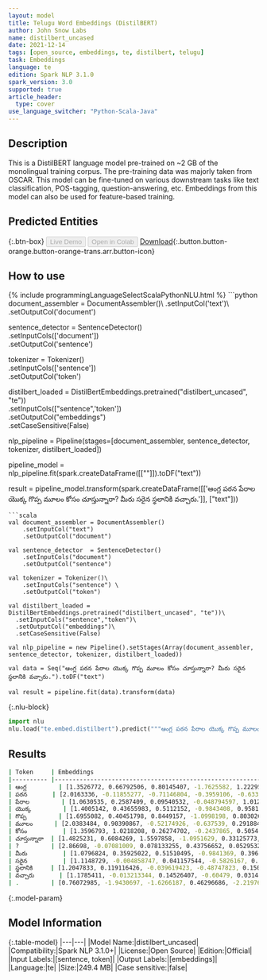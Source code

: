 ```yaml
---
layout: model
title: Telugu Word Embeddings (DistilBERT)
author: John Snow Labs
name: distilbert_uncased
date: 2021-12-14
tags: [open_source, embeddings, te, distilbert, telugu]
task: Embeddings
language: te
edition: Spark NLP 3.1.0
spark_version: 3.0
supported: true
article_header:
  type: cover
use_language_switcher: "Python-Scala-Java"
---
```


## Description

This is a DistilBERT language model pre-trained on ~2 GB of the monolingual training corpus. The pre-training data was majorly taken from OSCAR. This model can be fine-tuned on various downstream tasks like text classification, POS-tagging, question-answering, etc. Embeddings from this model can also be used for feature-based training.

## Predicted Entities



{:.btn-box}
<button class="button button-orange" disabled>Live Demo</button>
<button class="button button-orange" disabled>Open in Colab</button>
[Download](https://s3.amazonaws.com/auxdata.johnsnowlabs.com/public/models/distilbert_uncased_te_3.1.0_3.0_1639472349482.zip){:.button.button-orange.button-orange-trans.arr.button-icon}

## How to use



<div class="tabs-box" markdown="1">
{% include programmingLanguageSelectScalaPythonNLU.html %}
```python
document_assembler = DocumentAssembler()\
    .setInputCol('text')\
    .setOutputCol('document')

sentence_detector = SentenceDetector() \
    .setInputCols(['document'])\
    .setOutputCol('sentence')

tokenizer = Tokenizer()\
    .setInputCols(['sentence']) \
    .setOutputCol('token')

distilbert_loaded = DistilBertEmbeddings.pretrained("distilbert_uncased", "te"))\
  .setInputCols(["sentence",'token'])\
  .setOutputCol("embeddings")\
  .setCaseSensitive(False)

nlp_pipeline = Pipeline(stages=[document_assembler, sentence_detector, tokenizer, distilbert_loaded])

pipeline_model = nlp_pipeline.fit(spark.createDataFrame([[""]]).toDF("text"))

result = pipeline_model.transform(spark.createDataFrame([['ఆంగ్ల పఠన పేరాల యొక్క గొప్ప మూలం కోసం చూస్తున్నారా? మీరు సరైన స్థలానికి వచ్చారు.']], ["text"]))

```
```scala
val document_assembler = DocumentAssembler() 
    .setInputCol("text") 
    .setOutputCol("document")

val sentence_detector  = SentenceDetector()
    .setInputCols("document")
    .setOutputCol("sentence")

val tokenizer = Tokenizer()\
    .setInputCols("sentence") \
    .setOutputCol("token")

val distilbert_loaded = DistilBertEmbeddings.pretrained("distilbert_uncased", "te"))\
  .setInputCols("sentence","token")\
  .setOutputCol("embeddings")\
  .setCaseSensitive(False)

val nlp_pipeline = new Pipeline().setStages(Array(document_assembler, sentence_detector, tokenizer, distilbert_loaded))

val data = Seq("ఆంగ్ల పఠన పేరాల యొక్క గొప్ప మూలం కోసం చూస్తున్నారా? మీరు సరైన స్థలానికి వచ్చారు.").toDF("text")

val result = pipeline.fit(data).transform(data)
```


{:.nlu-block}
```python
import nlu
nlu.load("te.embed.distilbert").predict("""ఆంగ్ల పఠన పేరాల యొక్క గొప్ప మూలం కోసం చూస్తున్నారా? మీరు సరైన స్థలానికి వచ్చారు.""")
```

</div>

## Results

```bash
| Token    	| Embeddings                                                           	|
|----------	|----------------------------------------------------------------------	|
| ఆంగ్ల     	| [1.3526772, 0.66792506, 0.80145407, -1.7625582, 1.222954, ...]        |
| పఠన      	| [2.0163336, -0.11855277, -0.71146804, -0.3959106, -0.63389313, ...]  	|
| పేరాల      	| [1.0630535, 0.2587409, 0.09540532, -0.048794597, 1.0124478, ...]     	|
| యొక్క      	| [1.4005142, 0.43655983, 0.5112152, -0.9843408, 0.9581941, ...]       	|
| గొప్ప      	| [1.6955082, 0.40451798, 0.8449157, -1.0998198, 0.80302626, ...]      	|
| మూలం     	| [2.0383484, 0.90390867, -0.52174926, -0.637539, 0.29188454, ...]     	|
| కోసం      	| [1.3596793, 1.0218208, 0.26274702, -0.2437865, 0.50547075, ...]      	|
| చూస్తున్నారా 	| [1.4825231, 0.6084269, 1.5597858, -1.0951629, 0.33125773, ...]       	|
| ?        	| [2.86698, -0.07081009, 0.078133255, 0.43756652, 0.05295326, ...]     	|
| మీరు      	| [1.0796824, 0.35925022, 0.51510495, -0.9841369, 0.39694318, ...]     	|
| సరైన      	| [1.1148729, -0.004858747, 0.041157544, -0.5826167, 0.24176109, ...]  	|
| స్థలానికి    	| [1.2047833, 0.119116426, -0.039619423, -0.48747823, 0.15061232, ...] 	|
| వచ్చారు    	| [1.1785411, -0.013213344, 0.14526407, -0.60479, 0.031448614, ...]    	|
| .        	| [0.76072985, -1.9430697, -1.6266187, 0.46296686, -2.2197602, ...]    	|
```

{:.model-param}
## Model Information

{:.table-model}
|---|---|
|Model Name:|distilbert_uncased|
|Compatibility:|Spark NLP 3.1.0+|
|License:|Open Source|
|Edition:|Official|
|Input Labels:|[sentence, token]|
|Output Labels:|[embeddings]|
|Language:|te|
|Size:|249.4 MB|
|Case sensitive:|false|
